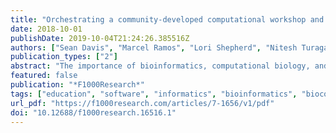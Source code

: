 ```yaml
---
title: "Orchestrating a community-developed computational workshop and accompanying training materials"
date: 2018-10-01
publishDate: 2019-10-04T21:24:26.385516Z
authors: ["Sean Davis", "Marcel Ramos", "Lori Shepherd", "Nitesh Turaga", "Ludwig Geistlinger", "Martin T Morgan", "Benjamin Haibe-Kains", "Levi Waldron"]
publication_types: ["2"]
abstract: "The importance of bioinformatics, computational biology, and data science in biomedical research continues to grow, driving a need for effective instruction and education. A workshop setting, with lectures and guided hands-on tutorials, is a common approach to teaching practical computational and analytical methods. Here, we detail the process we used to produce high-quality, community-authored educational materials that are available for public consumption and reuse. The coordinated efforts of 17 authors over 10 weeks resulted in 15 workshops available as a website and as a 388-page electronic book. We describe how we utilized cloud infrastructure, GitHub, and a literate programming approach to robustly deliver hands-on tutorials to participants of the annual Bioconductor conference. The scripts, raw and published workshop materials, and cloud machine image are all openly available. Our approach uses free services and software and can be adapted by workshop organizers and authors in other contests with appropriate technical backgrounds."
featured: false
publication: "*F1000Research*"
tags: ["education", "software", "informatics", "bioinformatics", "bioconductor", "r", "literate programming", "markdown", "github", "open source"]
url_pdf: "https://f1000research.com/articles/7-1656/v1/pdf"
doi: "10.12688/f1000research.16516.1"
---
```


